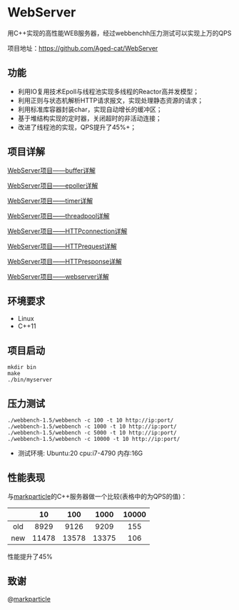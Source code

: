 # WebServer

用C++实现的高性能WEB服务器，经过webbenchh压力测试可以实现上万的QPS

项目地址：https://github.com/Aged-cat/WebServer

## 功能

- 利用IO复用技术Epoll与线程池实现多线程的Reactor高并发模型；
- 利用正则与状态机解析HTTP请求报文，实现处理静态资源的请求；
- 利用标准库容器封装char，实现自动增长的缓冲区；
- 基于堆结构实现的定时器，关闭超时的非活动连接；
- 改进了线程池的实现，QPS提升了45%+；

## 项目详解

[WebServer项目——buffer详解](https://www.agedcat.com/post/66ac85ff.html)

[WebServer项目——epoller详解](https://www.agedcat.com/post/bcf82ea4.html)

[WebServer项目——timer详解](https://www.agedcat.com/post/f410f66e.html)

[WebServer项目——threadpool详解](https://www.agedcat.com/post/678e35eb.html)

[WebServer项目——HTTPconnection详解](https://www.agedcat.com/post/8b7b6922.html)

[WebServer项目——HTTPrequest详解](https://www.agedcat.com/post/8b528cc7.html)

[WebServer项目——HTTPresponse详解](https://www.agedcat.com/post/5b7b173e.html)

[WebServer项目——webserver详解](https://www.agedcat.com/post/1308746a.html)

## 环境要求

- Linux
- C++11

## 项目启动

```
mkdir bin
make
./bin/myserver
```

## 压力测试

```
./webbench-1.5/webbench -c 100 -t 10 http://ip:port/
./webbench-1.5/webbench -c 1000 -t 10 http://ip:port/
./webbench-1.5/webbench -c 5000 -t 10 http://ip:port/
./webbench-1.5/webbench -c 10000 -t 10 http://ip:port/
```

- 测试环境: Ubuntu:20 cpu:i7-4790 内存:16G

## 性能表现

与[markparticle](https://github.com/markparticle/WebServer/)的C++服务器做一个比较(表格中的为QPS的值)：

|      |  10   |  100  | 1000  | 10000 |
| :--: | :---: | :---: | :---: | :---: |
| old  | 8929  | 9126  | 9209  |  155  |
| new  | 11478 | 13578 | 13375 |  106  |

性能提升了45%

## 致谢

@[markparticle](https://github.com/markparticle/WebServer/)


